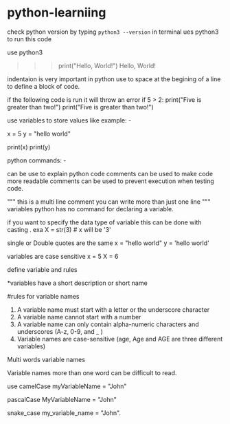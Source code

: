 # python-learniing

check python version by typing `python3 --version` in terminal
ues python3 to run this code 

use python3 
>>> print("Hello, World!")
Hello, World!

indentaion is very important in python
use to space at the begining of a line to define a block of code.


if the following code is run it will throw an error
if 5 > 2:
 print("Five is greater than two!")
        print("Five is greater than two!")
 

 use variables to store values
 like example: -

  x = 5
  y = "hello world"

  print(x)
  print(y)
  
python commands: -

can be use to explain python code 
comments can be used to make code more readable
comments can be used to prevent execution when testing code.

""" 
this is a multi line comment you can write more than just one line
"""
variables 
python has no command for declaring a variable.

if you want to specify the data type of variable  this can be done with casting .
 exa
 X = str(3)    # x will be '3'

 single or Double quotes are the same
 x = "hello world"
 y = 'hello world'
 
variables are case sensitive
x = 5
X = 6

define variable and rules 

*variables have a short description  or short name

#rules for variable names

1. A variable name must start with a letter or the underscore character
2. A variable name cannot start with a number
3. A variable name can only contain alpha-numeric characters and underscores (A-z, 0-9, and _ )
4. Variable names are case-sensitive (age, Age and AGE are three different variables)

Multi words variable names 
 
Variable names more than one word can be difficult to read.

use camelCase
myVariableName = "John"

pascalCase
MyVariableName = "John"

snake_case
my_variable_name = "John".





